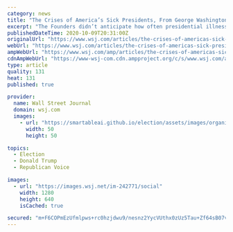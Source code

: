 ```yaml
---
category: news
title: "The Crises of America’s Sick Presidents, From George Washington to Donald Trump"
excerpt: "The Founders didn’t anticipate how often presidential illness would become an issue"
publishedDateTime: 2020-10-09T20:31:00Z
originalUrl: "https://www.wsj.com/articles/the-crises-of-americas-sick-presidents-from-george-washington-to-donald-trump-11602272815?mod=hp_featst_pos3"
webUrl: "https://www.wsj.com/articles/the-crises-of-americas-sick-presidents-from-george-washington-to-donald-trump-11602272815?mod=hp_featst_pos3"
ampWebUrl: "https://www.wsj.com/amp/articles/the-crises-of-americas-sick-presidents-from-george-washington-to-donald-trump-11602272815"
cdnAmpWebUrl: "https://www-wsj-com.cdn.ampproject.org/c/s/www.wsj.com/amp/articles/the-crises-of-americas-sick-presidents-from-george-washington-to-donald-trump-11602272815"
type: article
quality: 131
heat: 131
published: true

provider:
  name: Wall Street Journal
  domain: wsj.com
  images:
    - url: "https://smartableai.github.io/election/assets/images/organizations/wsj.com-50x50.jpg"
      width: 50
      height: 50

topics:
  - Election
  - Donald Trump
  - Republican Voice

images:
  - url: "https://images.wsj.net/im-242771/social"
    width: 1280
    height: 640
    isCached: true

secured: "m+F6COPmEzUfmlpws+rc0hzjdwu9/nesnz2YycVUthx0zUz5Tau+Zf64sB07vveUEjsgkWYiC1aDElD5/DDrH6KdkEwRBq2LKOzAXRDrZ8aJqvSZJbKPao9lKfh25p5Os3QrnrPNlUM3mODfXK4BjGsN1fzisD2/xetIhQ/Ryp4NGJlrfPcYjfpgtMNsAIRAywX34JrKOsMeFGF+0qNun0UFm3mVxnSWyb4wJEwlaKu4X71eNKG4ommOpUhPaxWjyK9biZgSvuinFWsocnrBCCeJRpQrT6N7XWhuww0ATts11dLfCAi7+z63pzya73O+avsjFRBoTwUEUgM4SNofwhKKfXcqmqpDIb2VQ/xorAU=;7qrwwGew6jugsgwBaDDOxw=="
---
```



